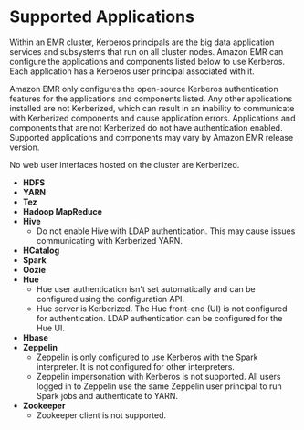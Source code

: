 # Supported Applications<a name="emr-kerberos-principals"></a>

Within an EMR cluster, Kerberos principals are the big data application services and subsystems that run on all cluster nodes\. Amazon EMR can configure the applications and components listed below to use Kerberos\. Each application has a Kerberos user principal associated with it\.

Amazon EMR only configures the open\-source Kerberos authentication features for the applications and components listed\. Any other applications installed are not Kerberized, which can result in an inability to communicate with Kerberized components and cause application errors\. Applications and components that are not Kerberized do not have authentication enabled\. Supported applications and components may vary by Amazon EMR release version\.

No web user interfaces hosted on the cluster are Kerberized\.
+ **HDFS**
+ **YARN**
+ **Tez**
+ **Hadoop MapReduce**
+ **Hive**
  + Do not enable Hive with LDAP authentication\. This may cause issues communicating with Kerberized YARN\.
+ **HCatalog**
+ **Spark**
+ **Oozie**
+ **Hue**
  + Hue user authentication isn't set automatically and can be configured using the configuration API\.
  + Hue server is Kerberized\. The Hue front\-end \(UI\) is not configured for authentication\. LDAP authentication can be configured for the Hue UI\. 
+ **Hbase**
+ **Zeppelin**
  + Zeppelin is only configured to use Kerberos with the Spark interpreter\. It is not configured for other interpreters\.
  + Zeppelin impersonation with Kerberos is not supported\. All users logged in to Zeppelin use the same Zeppelin user principal to run Spark jobs and authenticate to YARN\.
+ **Zookeeper**
  + Zookeeper client is not supported\.